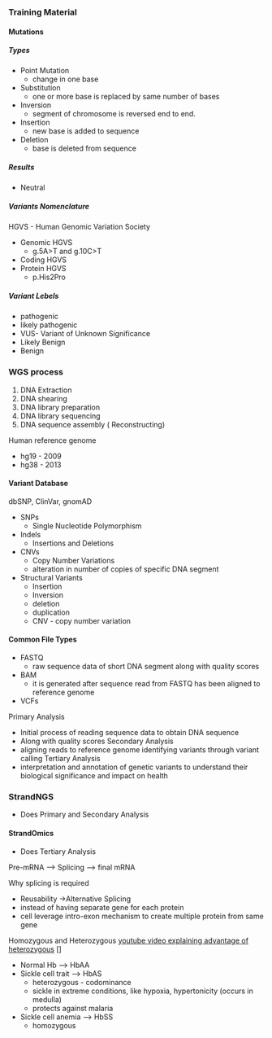 ### Training Material
#### Mutations
##### Types
- Point Mutation
	- change in one base
- Substitution
	- one or more base is replaced by same number of bases
- Inversion
	- segment of chromosome is reversed end to end.
- Insertion
	- new base is added to sequence
- Deletion
	- base is deleted from sequence
##### Results
- Neutral
##### Variants Nomenclature
HGVS - Human Genomic Variation Society
- Genomic HGVS
	- g.5A>T and g.10C>T
- Coding HGVS
- Protein HGVS
	- p.His2Pro

##### Variant Lebels
- pathogenic
- likely pathogenic
- VUS- Variant of Unknown Significance
- Likely Benign
- Benign

### WGS process
1. DNA Extraction
2. DNA shearing
3. DNA library preparation
4. DNA library sequencing
5. DNA sequence assembly ( Reconstructing)

Human reference genome
- hg19 - 2009
- hg38 - 2013


#### Variant Database
dbSNP, ClinVar, gnomAD
- SNPs
	- Single Nucleotide Polymorphism
- Indels
	- Insertions and Deletions
- CNVs 
	- Copy Number Variations
	- alteration in number of copies of specific DNA segment
- Structural Variants
	- Insertion
	- Inversion
	- deletion
	- duplication
	- CNV - copy number variation

#### Common File Types
- FASTQ
	- raw sequence data of short DNA segment along with quality scores
- BAM
	- it is generated after sequence read from FASTQ has been aligned to reference genome
- VCFs

Primary Analysis
- Initial process of reading sequence data to obtain DNA sequence
- Along with quality scores
Secondary Analysis
- aligning reads to reference genome identifying variants through variant calling
Tertiary Analysis
- interpretation and annotation of genetic variants to understand their biological significance and impact on health

### StrandNGS
- Does Primary and Secondary Analysis
#### StrandOmics
- Does Tertiary Analysis

Pre-mRNA --> Splicing --> final mRNA

Why splicing is required
- Reusability ->Alternative Splicing
- instead of having separate gene for each protein
- cell leverage intro-exon mechanism to create multiple protein from same gene

Homozygous and Heterozygous
[youtube video explaining advantage of heterozygous](https://www.youtube.com/watch?v=DfRvbrtRFPY)
[]
- Normal Hb --> HbAA
- Sickle cell trait --> HbAS
	- heterozygous - codominance
	- sickle in extreme conditions, like hypoxia, hypertonicity (occurs in medulla)
	- protects against malaria
- Sickle cell anemia --> HbSS
	- homozygous